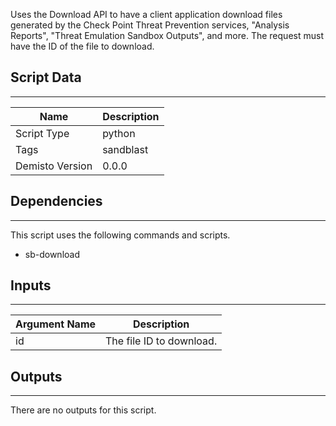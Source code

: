 Uses the Download API to have a client application download files generated by the Check Point Threat Prevention services, "Analysis Reports", "Threat Emulation Sandbox Outputs", and more. The request must have the ID of the file to download.

## Script Data
---

| **Name** | **Description** |
| --- | --- |
| Script Type | python |
| Tags | sandblast |
| Demisto Version | 0.0.0 |

## Dependencies
---
This script uses the following commands and scripts.
* sb-download

## Inputs
---

| **Argument Name** | **Description** |
| --- | --- |
| id | The file ID to download. |

## Outputs
---
There are no outputs for this script.

